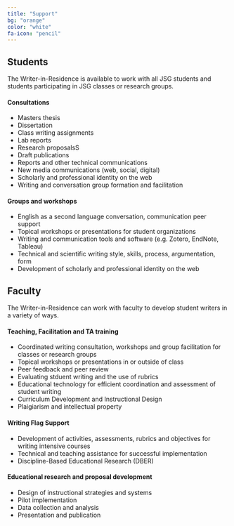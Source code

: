 ```yaml
---
title: "Support"
bg: "orange"
color: "white"
fa-icon: "pencil"
---
```


## Students

The Writer-in-Residence is available to work with all JSG students and students participating in JSG classes or research groups.

#### Consultations

* Masters thesis
* Dissertation
* Class writing assignments
* Lab reports
* Research proposalsS
* Draft publications
* Reports and other technical communications
* New media communications (web, social, digital)
* Scholarly and professional identity on the web
* Writing and conversation group formation and facilitation

#### Groups and workshops
* English as a second language conversation, communication peer support
* Topical workshops or presentations for student organizations
* Writing and communication tools and software (e.g. Zotero, EndNote, Tableau)
* Technical and scientific writing style, skills, process, argumentation, form
* Development of scholarly and professional identity on the web

## Faculty

The Writer-in-Residence can work with faculty to develop student writers in a variety of ways.

#### Teaching, Facilitation and TA training

* Coordinated writing consultation, workshops and group facilitation for classes or research groups
* Topical workshops or presentations in or outside of class
* Peer feedback and peer review
* Evaluating stduent writing and the use of rubrics
* Educational technology for efficient coordination and assessment of student writing
* Curriculum Development and Instructional Design
* Plaigiarism and intellectual property

#### Writing Flag Support
* Development of activities, assessments, rubrics and objectives for writing intensive courses
* Technical and teaching assistance for successful implementation
* Discipline-Based Educational Research (DBER)

#### Educational research and proposal development
* Design of instructional strategies and systems
* Pilot implementation
* Data collection and analysis
* Presentation and publication

